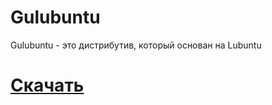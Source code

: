 # Gulubuntu
Gulubuntu - это дистрибутив, который основан на Lubuntu

# [Скачать](https://drive.google.com/file/d/1rbhW3reQGb9cSK-2X3o4besbeeSpwnK2/view?usp=sharing)

